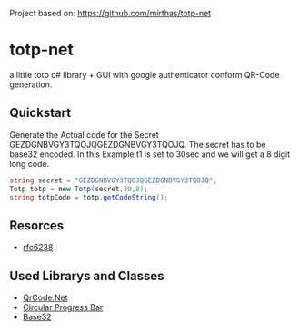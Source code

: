 Project based on: https://github.com/mirthas/totp-net

# totp-net
a little totp c# library + GUI with google authenticator conform QR-Code generation. 

## Quickstart

Generate the Actual code for the Secret GEZDGNBVGY3TQOJQGEZDGNBVGY3TQOJQ. The secret has to be base32 encoded. 
In this Example t1 is set to 30sec and we will get a 8 digit long code. 

```c#
string secret = "GEZDGNBVGY3TQOJQGEZDGNBVGY3TQOJQ";
Totp totp = new Totp(secret,30,8);
string totpCode = totp.getCodeString();
```


## Resorces
* [rfc6238](https://tools.ietf.org/html/rfc6238)

## Used Librarys and Classes

* [QrCode.Net](http://qrcodenet.codeplex.com/)
* [Circular Progress Bar](https://visualstudiogallery.msdn.microsoft.com/9d2fe9ac-dea4-4551-a015-6c59500c7779)
* [Base32](http://scottless.com/blog/archive/2014/02/15/base32-encoder-and-decoder-in-c.aspx) 

